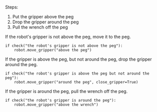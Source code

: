 

Steps:

1. Put the gripper above the peg
2. Drop the gripper around the peg
3. Pull the wrench off the peg

If the robot's gripper is not above the peg, move it to the peg.

```
if check("the robot's gripper is not above the peg"):
    robot.move_gripper("above the peg")
```

If the gripper is above the peg, but not around the peg, drop the gripper around the peg.

```
if check("the robot's gripper is above the peg but not around the peg"):
    robot.move_gripper("around the peg", close_gripper=True)
```

If the gripper is around the peg, pull the wrench off the peg.

```
if check("the robot's gripper is around the peg"):
    robot.move_gripper("above the wrench")
```